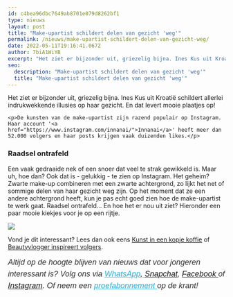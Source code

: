 ```yaml
---
id: c4bea96dbc7649ab8701e079d8262bf1
type: nieuws
layout: post
title: "Make-upartist schildert delen van gezicht 'weg'"
permalink: /nieuws/make-upartist-schildert-delen-van-gezicht-weg/
date: 2022-05-11T19:16:41.067Z
author: 7biA1WiYB
excerpt: "Het ziet er bijzonder uit, griezelig bijna. Ines Kus uit Kroatië schildert allerlei indrukwekkende illusies op haar gezicht. En dat levert mooie plaatjes op!  "
seo:
  description: "Make-upartist schildert delen van gezicht 'weg'"
  title: "Make-upartist schildert delen van gezicht 'weg'"
---
```

Het ziet er bijzonder uit, griezelig bijna. Ines Kus uit Kroatië schildert allerlei indrukwekkende illusies op haar gezicht. En dat levert mooie plaatjes op!  

    <p>De kunsten van de make-upartist zijn razend populair op Instagram. Haar account '<a href="https://www.instagram.com/innanai/">Innanai</a>' heeft meer dan 52.000 volgers en haar posts krijgen vaak duizenden likes.</p>
<h3>Raadsel ontrafeld</h3>
<p>Een vaak gedraaide nek of een snoer dat veel te strak gewikkeld is. Maar uh, hoe dan? Ook dat is - gelukkig - te zien op Instagram. Het geheim? Zwarte make-up combineren met een zwarte achtergrond, zo lijkt het net of sommige delen van haar gezicht weg zijn. Op het moment dat ze een andere achtergrond heeft, kun je pas echt goed zien hoe de make-upartist te werk gaat. Raadsel ontrafeld... En hoe het er nou uit ziet? Hieronder een paar mooie kiekjes voor je op een rijtje. </p>
<p><div class="media media-element-container media-default"><div id="file-418824" class="file file-image file-image-oembed">

        
  
  <div class="content">
    
  </div>

  
</div>
</div>
<p><div class="media media-element-container media-default"><div id="file-418825" class="file file-image file-image-oembed">

        
  
  <div class="content">
    
  </div>

  
</div>
</div>
<p><div class="media media-element-container media-default"><div id="file-418826" class="file file-image file-image-oembed">

        
  
  <div class="content">
    
  </div>

  
</div>
</div>
<p><div class="media media-element-container media-default"><div id="file-418828" class="file file-image file-image-oembed">

        
  
  <div class="content">
    
  </div>

  
</div>
</div>
<div class="kader">
<p><img class="kaderafbeelding" src="https://7dagen.netlify.app/sites/default/files/ff.png"></p>
<p>Vond je dit interessant? Lees dan ook eens <a href="https://7dagen.netlify.app/raar/kunst-een-kopje-koffie">Kunst in een kopje koffie</a> of <a href="https://7dagen.netlify.app/lifestyle/beautyvlogger-inspireert-volgers">Beautyvlogger inspireert volgers</a>.</p>
<p><em style="box-sizing: inherit; color: rgb(51, 51, 51); font-family: &quot;PT Sans&quot;, sans-serif; font-size: 18px; line-height: 27px;">Altijd op de hoogte blijven van nieuws dat voor jongeren interessant is? Volg ons via </em><em style="box-sizing: inherit; color: rgb(34, 179, 224); transition: color 0.3s ease; font-family: &quot;PT Sans&quot;, sans-serif; font-size: 18px; line-height: 27px;"><a href="https://7dagen.netlify.app/whatsapp" style="box-sizing: inherit; color: rgb(34, 179, 224); transition: color 0.3s ease; font-family: &quot;PT Sans&quot;, sans-serif; font-size: 18px; line-height: 27px;">WhatsApp</a></em><em style="box-sizing: inherit; color: rgb(51, 51, 51); font-family: &quot;PT Sans&quot;, sans-serif; font-size: 18px; line-height: 27px;">,</em><em style="box-sizing: inherit; color: rgb(34, 179, 224); transition: color 0.3s ease; font-family: &quot;PT Sans&quot;, sans-serif; font-size: 18px; line-height: 27px;"><a href="https://7dagen.netlify.app/whatsapp" style="box-sizing: inherit; color: rgb(34, 179, 224); transition: color 0.3s ease; font-family: &quot;PT Sans&quot;, sans-serif; font-size: 18px; line-height: 27px;"> </a></em><em style="box-sizing: inherit; color: rgb(51, 51, 51); font-family: &quot;PT Sans&quot;, sans-serif; font-size: 18px; line-height: 27px;"><a href="https://www.snapchat.com/add/sevendaysnl">Snapchat</a>, <a href="https://www.facebook.com/7Daysnl?ref=bookmarks">Facebook </a>of <a href="https://instagram.com/7DAysnl/">Instagram</a>. Of </em><em style="box-sizing: inherit; color: rgb(51, 51, 51); font-family: &quot;PT Sans&quot;, sans-serif; font-size: 18px; line-height: 27px;">neem een </em><a href="https://abonneren.sevendays.nl/abonneren/abonnementen/ae/artikel" style="box-sizing: inherit; color: rgb(34, 179, 224); transition: color 0.3s ease; font-family: &quot;PT Sans&quot;, sans-serif; font-size: 18px; line-height: 27px;"><em style="box-sizing: inherit;">proefabonnement </em></a><em style="box-sizing: inherit; color: rgb(51, 51, 51); font-family: &quot;PT Sans&quot;, sans-serif; font-size: 18px; line-height: 27px;">op de krant!</em></p>
</div>
  
